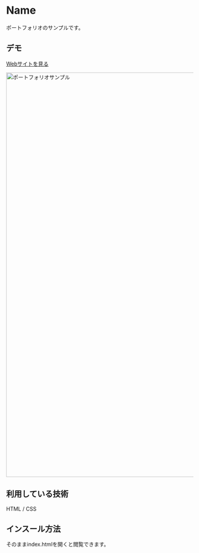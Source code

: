 Name
====

ポートフォリオのサンプルです。

## デモ
[Webサイトを見る](https://techisportfoliosample2021.herokuapp.com/)

<img width="1086" alt="ポートフォリオサンプル" src="https://user-images.githubusercontent.com/85676252/123872224-c125a880-d96f-11eb-9ce2-9479488dc3a9.png">

## 利用している技術
HTML / CSS

## インスール方法
そのままindex.htmlを開くと閲覧できます。
